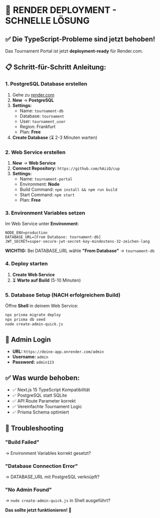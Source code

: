 # 🚀 RENDER DEPLOYMENT - SCHNELLE LÖSUNG

## ✅ Die TypeScript-Probleme sind jetzt behoben!

Das Tournament Portal ist jetzt **deployment-ready** für Render.com.

## 📋 Schritt-für-Schritt Anleitung:

### 1. PostgreSQL Database erstellen
1. Gehe zu [render.com](https://render.com)
2. **New** → **PostgreSQL**
3. **Settings:**
   - Name: `tournament-db`
   - Database: `tournament`
   - User: `tournament_user` 
   - Region: Frankfurt
   - Plan: **Free**
4. **Create Database** (⏳ 2-3 Minuten warten)

### 2. Web Service erstellen
1. **New** → **Web Service**
2. **Connect Repository:** `https://github.com/hAiiQ/cup`
3. **Settings:**
   - Name: `tournament-portal`
   - Environment: **Node**
   - Build Command: `npm install && npm run build`
   - Start Command: `npm start`
   - Plan: **Free**

### 3. Environment Variables setzen
Im Web Service unter **Environment**:
```
NODE_ENV=production
DATABASE_URL=[From Database: tournament-db]
JWT_SECRET=super-secure-jwt-secret-key-mindestens-32-zeichen-lang
```

**WICHTIG:** Bei DATABASE_URL wähle **"From Database"** → `tournament-db`

### 4. Deploy starten
1. **Create Web Service** 
2. ⏳ **Warte auf Build** (5-10 Minuten)

### 5. Database Setup (NACH erfolgreichem Build)
Öffne **Shell** in deinem Web Service:
```bash
npx prisma migrate deploy
npx prisma db seed
node create-admin-quick.js
```

## 🎯 Admin Login
- **URL:** `https://deine-app.onrender.com/admin`
- **Username:** `admin`
- **Password:** `admin123`

## ✅ Was wurde behoben:
- ✅ Next.js 15 TypeScript Kompatibilität
- ✅ PostgreSQL statt SQLite 
- ✅ API Route Parameter korrekt
- ✅ Vereinfachte Tournament Logic
- ✅ Prisma Schema optimiert

## 🚨 Troubleshooting

### "Build Failed"
→ Environment Variables korrekt gesetzt?

### "Database Connection Error"  
→ DATABASE_URL mit PostgreSQL verknüpft?

### "No Admin Found"
→ `node create-admin-quick.js` in Shell ausgeführt?

**Das sollte jetzt funktionieren! 🎉**
